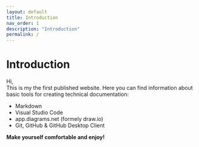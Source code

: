 ```yaml
---
layout: default
title: Introduction
nav_order: 1
description: "Introduction"
permalink: /
---
```


# Introduction
Hi,  
This is my the first published website. Here you can find information about basic tools for creating technical documentation:
* Markdown
* Visual Studio Code
* app.diagrams.net (formely draw.io)
* Git, GitHub & GitHub Desktop Client


**Make yourself comfortable and enjoy!**